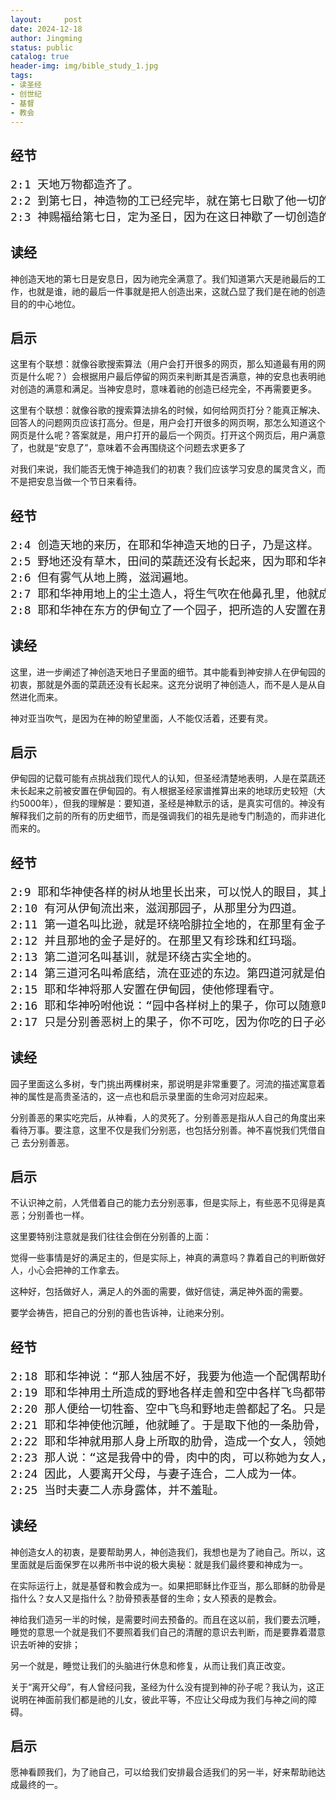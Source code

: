 ```yaml
---
layout:     post
date: 2024-12-18
author: Jingming
status: public
catalog: true
header-img: img/bible_study_1.jpg
tags:
- 读圣经
- 创世纪
- 基督
- 教会
---
```


## 经节
<pre style="font-size: 18px;">
2:1 天地万物都造齐了。
2:2 到第七日，神造物的工已经完毕，就在第七日歇了他一切的工，安息了。
2:3 神赐福给第七日，定为圣日，因为在这日神歇了一切创造的工，就安息了。
</pre>

## 读经

神创造天地的第七日是安息日，因为祂完全满意了。我们知道第六天是祂最后的工作，也就是谁，祂的最后一件事就是把人创造出来，这就凸显了我们是在祂的创造目的的中心地位。

## 启示

这里有个联想：就像谷歌搜索算法（用户会打开很多的网页，那么知道最有用的网页是什么呢？）会根据用户最后停留的网页来判断其是否满意，神的安息也表明祂对创造的满意和满足。当神安息时，意味着祂的创造已经完全，不再需要更多。

这里有个联想：就像谷歌的搜索算法排名的时候，如何给网页打分？能真正解决、回答人的问题网页应该打高分。但是，用户会打开很多的网页啊，那怎么知道这个网页是什么呢？答案就是，用户打开的最后一个网页。打开这个网页后，用户满意了，也就是“安息了”，意味着不会再围绕这个问题去求更多了

对我们来说，我们能否无愧于神造我们的初衷？我们应该学习安息的属灵含义，而不是把安息当做一个节日来看待。

## 经节
<pre style="font-size: 18px;">
2:4 创造天地的来历，在耶和华神造天地的日子，乃是这样。
2:5 野地还没有草木，田间的菜蔬还没有长起来，因为耶和华神还没有降雨在地上，也没有人耕地。
2:6 但有雾气从地上腾，滋润遍地。
2:7 耶和华神用地上的尘土造人，将生气吹在他鼻孔里，他就成了有灵的活人，名叫亚当。
2:8 耶和华神在东方的伊甸立了一个园子，把所造的人安置在那里。
</pre>

## 读经

这里，进一步阐述了神创造天地日子里面的细节。其中能看到神安排人在伊甸园的初衷，那就是外面的菜蔬还没有长起来。这充分说明了神创造人，而不是人是从自然进化而来。

神对亚当吹气，是因为在神的盼望里面，人不能仅活着，还要有灵。

## 启示

伊甸园的记载可能有点挑战我们现代人的认知，但圣经清楚地表明，人是在菜蔬还未长起来之前被安置在伊甸园的。有人根据圣经家谱推算出来的地球历史较短（大约5000年），但我的理解是：要知道，圣经是神默示的话，是真实可信的。神没有解释我们之前的所有的历史细节，而是强调我们的祖先是祂专门制造的，而非进化而来的。

## 经节
<pre style="font-size: 18px;">
2:9 耶和华神使各样的树从地里长出来，可以悦人的眼目，其上的果子好作食物。园子当中又有生命树和分别善恶的树。
2:10 有河从伊甸流出来，滋润那园子，从那里分为四道。
2:11 第一道名叫比逊，就是环绕哈腓拉全地的，在那里有金子，
2:12 并且那地的金子是好的。在那里又有珍珠和红玛瑙。
2:13 第二道河名叫基训，就是环绕古实全地的。
2:14 第三道河名叫希底结，流在亚述的东边。第四道河就是伯拉河。
2:15 耶和华神将那人安置在伊甸园，使他修理看守。
2:16 耶和华神吩咐他说：“园中各样树上的果子，你可以随意吃。
2:17 只是分别善恶树上的果子，你不可吃，因为你吃的日子必定死。”
</pre>

## 读经

园子里面这么多树，专门挑出两棵树来，那说明是非常重要了。河流的描述寓意着神的属性是高贵圣洁的，这一点也和启示录里面的生命河对应起来。

分别善恶的果实吃完后，从神看，人的灵死了。分别善恶是指从人自己的角度出来看待万事。要注意，这里不仅是我们分别恶，也包括分别善。神不喜悦我们凭借自己
去分别善恶。

## 启示

不认识神之前，人凭借着自己的能力去分别恶事，但是实际上，有些恶不见得是真恶；分别善也一样。

这里要特别注意就是我们往往会倒在分别善的上面： 

觉得一些事情是好的满足主的，但是实际上，神真的满意吗？靠着自己的判断做好人，小心会把神的工作拿去。

这种好，包括做好人，满足人的外面的需要，做好信徒，满足神外面的需要。

要学会祷告，把自己的分别的善也告诉神，让祂来分别。

## 经节
<pre style="font-size: 18px;">
2:18 耶和华神说：“那人独居不好，我要为他造一个配偶帮助他。”
2:19 耶和华神用土所造成的野地各样走兽和空中各样飞鸟都带到那人面前，看他叫什么。那人怎样叫各样的活物，那就是它的名字。
2:20 那人便给一切牲畜、空中飞鸟和野地走兽都起了名。只是那人没有遇见配偶帮助他。
2:21 耶和华神使他沉睡，他就睡了。于是取下他的一条肋骨，又把肉合起来。
2:22 耶和华神就用那人身上所取的肋骨，造成一个女人，领她到那人跟前。
2:23 那人说：“这是我骨中的骨，肉中的肉，可以称她为女人，因为她是从男人身上取出来的。”
2:24 因此，人要离开父母，与妻子连合，二人成为一体。
2:25 当时夫妻二人赤身露体，并不羞耻。
</pre>

## 读经

神创造女人的初衷，是要帮助男人，神创造我们，我想也是为了祂自己。所以，这里面就是后面保罗在以弗所书中说的极大奥秘：就是我们最终要和神成为一。

在实际运行上，就是基督和教会成为一。如果把耶稣比作亚当，那么耶稣的肋骨是指什么？女人又是指什么？肋骨预表基督的生命；女人预表的是教会。

神给我们造另一半的时候，是需要时间去预备的。而且在这以前，我们要去沉睡，睡觉的意思一个就是我们不要照着我们自己的清醒的意识去判断，而是要靠着潜意识去听神的安排；

另一个就是，睡觉让我们的头脑进行休息和修复，从而让我们真正改变。

关于“离开父母”，有人曾经问我，圣经为什么没有提到神的孙子呢？我认为，这正说明在神面前我们都是祂的儿女，彼此平等，不应让父母成为我们与神之间的障碍。

## 启示

愿神看顾我们，为了祂自己，可以给我们安排最合适我们的另一半，好来帮助祂达成最终的一。

